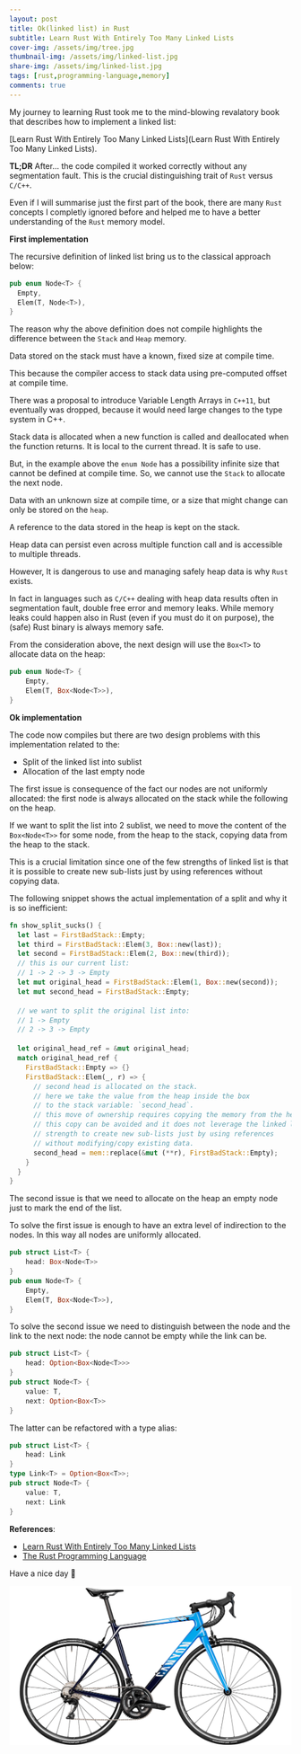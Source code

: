 ```yaml
---
layout: post
title: Ok(linked list) in Rust
subtitle: Learn Rust With Entirely Too Many Linked Lists
cover-img: /assets/img/tree.jpg
thumbnail-img: /assets/img/linked-list.jpg
share-img: /assets/img/linked-list.jpg
tags: [rust,programming-language,memory]
comments: true
---
```


My journey to learning Rust took me to the mind-blowing revalatory book that describes how to implement a linked list:

[Learn Rust With Entirely Too Many Linked Lists](Learn Rust With Entirely Too Many Linked Lists).

**TL;DR**  After... the code compiled it worked correctly without any segmentation fault. This is the crucial distinguishing trait of `Rust` versus `C/C++`.

Even if I will summarise just the first part of the book, there are many `Rust` concepts I completly ignored before and helped me to have a better understanding of the `Rust` memory model.

**First implementation**

The recursive definition of linked list bring us to the classical approach below:

```rust
pub enum Node<T> {
  Empty,
  Elem(T, Node<T>),
}
```

The reason why the above definition does not compile highlights the difference between the `Stack` and `Heap` memory.

Data stored on the stack must have a known, fixed size at compile time.

This because the compiler access to stack data using pre-computed offset at compile time.

There was a proposal to introduce Variable Length Arrays in `C++11`, but eventually was dropped, because it would need large changes to the type system in C++.

Stack data is allocated when a new function is called and deallocated when the function returns.
It is local to the current thread.
It is safe to use.

But, in the example above the `enum Node` has a possibility infinite size that cannot be defined at compile time. So, we cannot use the `Stack` to allocate the next node.

Data with an unknown size at compile time, or a size that might change can only be stored on the `heap`.

A reference to the data stored in the heap is kept on the stack.

Heap data can persist even across multiple function call and is accessible to multiple threads.

However, It is dangerous to use and managing safely  heap data is why `Rust` exists.

In fact in languages such as `C/C++` dealing with heap data results often in segmentation fault, double free error and memory leaks. While memory leaks could happen also in Rust (even if you must do it on purpose), the (safe) Rust binary is always memory safe.

From the consideration above, the next design will use the `Box<T>` to allocate data on the heap:

```rust
pub enum Node<T> {
    Empty,
    Elem(T, Box<Node<T>>),
}
```

**Ok implementation**

The code now compiles but there are two design problems with this implementation related to the:

- Split of the linked list into sublist
- Allocation of the last empty node

The first issue is consequence of the fact our nodes are not uniformly allocated: the first node is always allocated on the stack while the following on the heap.

If we want to split the list into 2 sublist, we need to move the content of the `Box<Node<T>>` for some node,
from the heap to the stack, copying data from the heap to the stack.

This is a crucial limitation since one of the few strengths of linked list is that it is possible to create new sub-lists just by using references without copying data.

The following snippet shows the actual implementation of a split and why it is so inefficient:

```rust
fn show_split_sucks() {
  let last = FirstBadStack::Empty;
  let third = FirstBadStack::Elem(3, Box::new(last));
  let second = FirstBadStack::Elem(2, Box::new(third));
  // this is our current list:
  // 1 -> 2 -> 3 -> Empty
  let mut original_head = FirstBadStack::Elem(1, Box::new(second));
  let mut second_head = FirstBadStack::Empty;

  // we want to split the original list into:
  // 1 -> Empty
  // 2 -> 3 -> Empty

  let original_head_ref = &mut original_head;
  match original_head_ref {
    FirstBadStack::Empty => {}
    FirstBadStack::Elem(_, r) => {
      // second head is allocated on the stack.
      // here we take the value from the heap inside the box
      // to the stack variable: `second_head`.
      // this move of ownership requires copying the memory from the heap to the stack.
      // this copy can be avoided and it does not leverage the linked list
      // strength to create new sub-lists just by using references
      // without modifying/copy existing data.
      second_head = mem::replace(&mut (**r), FirstBadStack::Empty);
    }
  }
}
```



The second issue is that we need to allocate on the heap an empty node just to mark the end of the list.

To solve the first issue is enough to have an extra level of indirection to the nodes.
In this way all nodes are uniformly allocated.

```rust
pub struct List<T> {
    head: Box<Node<T>>
}
pub enum Node<T> {
    Empty,
    Elem(T, Box<Node<T>>),
}
```



To solve the second issue we need to distinguish between the node and  the link to the next node:
 the node cannot be empty while the link can be.



```rust
pub struct List<T> {
    head: Option<Box<Node<T>>>
}
pub struct Node<T> {
    value: T,
    next: Option<Box<T>>
}
```

The latter can be refactored with a type alias:

```rust
pub struct List<T> {
    head: Link
}
type Link<T> = Option<Box<T>>;
pub struct Node<T> {
    value: T,
    next: Link
}
```

**References**:

- [Learn Rust With Entirely Too Many Linked Lists](https://rust-unofficial.github.io/too-many-lists/)
- [The Rust Programming Language](https://doc.rust-lang.org/book/)

Have a nice day 🚀 

![My next bike](/assets/img/bike.png)

